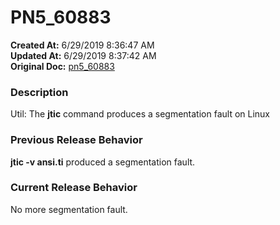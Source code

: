 # PN5_60883

**Created At:** 6/29/2019 8:36:47 AM  
**Updated At:** 6/29/2019 8:37:42 AM  
**Original Doc:** [pn5_60883](https://docs.jbase.com/61286-5-7-3-release-notes/pn5_60883)  


### Description

Util: The **jtic** command produces a segmentation fault on Linux



### Previous Release Behavior

**jtic -v ansi.ti** produced a segmentation fault.



### Current Release Behavior

No more segmentation fault.
